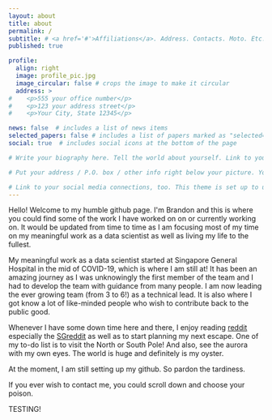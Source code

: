 ```yaml
---
layout: about
title: about
permalink: /
subtitle: # <a href='#'>Affiliations</a>. Address. Contacts. Moto. Etc.
published: true

profile:
  align: right
  image: profile_pic.jpg
  image_circular: false # crops the image to make it circular
  address: >
#    <p>555 your office number</p>
#    <p>123 your address street</p>
#    <p>Your City, State 12345</p>

news: false  # includes a list of news items
selected_papers: false # includes a list of papers marked as "selected={true}"
social: true  # includes social icons at the bottom of the page

# Write your biography here. Tell the world about yourself. Link to your favorite [subreddit](http://reddit.com). You can put a picture in, too. The code is already in, just name your picture `prof_pic.jpg` and put it in the `img/` folder.

# Put your address / P.O. box / other info right below your picture. You can also disable any these elements by editing `profile` property of the YAML header of your `_pages/about.md`. Edit `_bibliography/papers.bib` and Jekyll will render your [publications page](/al-folio/publications/) automatically.

# Link to your social media connections, too. This theme is set up to use [Font Awesome icons](http://fortawesome.github.io/Font-Awesome/) and [Academicons](https://jpswalsh.github.io/academicons/), like the ones below. Add your Facebook, Twitter, LinkedIn, Google Scholar, or just disable all of them.
---
```


Hello! Welcome to my humble github page. I'm Brandon and this is where you could find some of the work I have worked on on or currently working on. It would be updated from time to time as I am focusing most of my time on my meaningful work as a data scientist as well as living my life to the fullest. 

My meaningful work as a data scientist started at Singapore General Hospital in the mid of COVID-19, which is where I am still at! It has been an amazing journey as I was unknowingly the first member of the team and I had to develop the team with guidance from many people. I am now leading the ever growing team (from 3 to 6!) as a technical lead. It is also where I got know a lot of like-minded people who wish to contribute back to the public good. 

Whenever I have some down time here and there, I enjoy reading [reddit](http://reddit.com) especially the [SGreddit](http://https://reddit.com/r/singapore/) as well as to start planning my next escape. One of my to-do list is to visit the North or South Pole! And also, see the aurora with my own eyes. The world is huge and definitely is my oyster.

At the moment, I am still setting up my github. So pardon the tardiness.

If you ever wish to contact me, you could scroll down and choose your poison.


TESTING!

